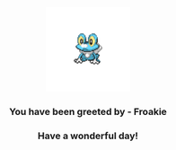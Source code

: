 <p align="center">
    <img src="https://raw.githubusercontent.com/PokeAPI/sprites/master/sprites/pokemon/656.png" width="150" height="150">
</p>
<h3 align="center">You have been greeted by - <b>Froakie</b></h3>
<h3 align="center">Have a wonderful day!</h3>
